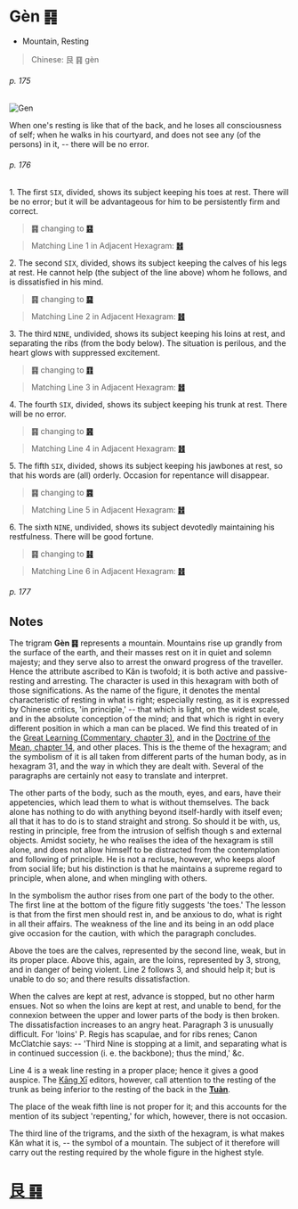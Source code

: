 # Gèn ䷳

* Mountain, Resting

> Chinese: 艮 ䷳ gèn

###### p. 175

![Gen](https://88o.io/wp-content/uploads/2018/09/52-e889aegen.jpg)

When one's resting is like that of the back, and he loses all consciousness of self; when he walks in his courtyard, and does not see any (of the persons) in it, -- there will be no error.

###### p. 176

1.<a name="52.1"></a> The first `SIX`, divided, shows its subject keeping his toes at rest. There will be no error; but it will be advantageous for him to be persistently firm and correct.

> **䷳** changing to [**䷕**](e8b4b2bi.md#22.1)

> Matching Line 1 in Adjacent Hexagram: [**䷲**](e99c87zhen.md#51.1)

2.<a name="52.2"></a> The second `SIX`, divided, shows its subject keeping the calves of his legs at rest. He cannot help (the subject of the line above) whom he follows, and is dissatisfied in his mind.

> **䷳** changing to [**䷑**](e89b8agu.md#18.2)

> Matching Line 2 in Adjacent Hexagram: [**䷲**](e99c87zhen.md#51.2)

3.<a name="52.3"></a> The third `NINE`, undivided, shows its subject keeping his loins at rest, and separating the ribs (from the body below). The situation is perilous, and the heart glows with suppressed excitement.

> **䷳** changing to [**䷖**](e589a5bo.md#23.3)

> Matching Line 3 in Adjacent Hexagram: [**䷲**](e99c87zhen.md#51.3)

4.<a name="52.4"></a> The fourth `SIX`, divided, shows its subject keeping his trunk at rest. There will be no error.

> **䷳** changing to [**䷷**](e69785lv.md#56.4)

> Matching Line 4 in Adjacent Hexagram: [**䷲**](e99c87zhen.md#51.4)

5.<a name="52.5"></a> The fifth `SIX`, divided, shows its subject keeping his jawbones at rest, so that his words are (all) orderly. Occasion for repentance will disappear.

> **䷳** changing to [**䷴**](e6b890jian.md#53.5)

> Matching Line 5 in Adjacent Hexagram: [**䷲**](e99c87zhen.md#51.5)

6.<a name="52.6"></a> The sixth `NINE`, undivided, shows its subject devotedly maintaining his restfulness. There will be good fortune.

> **䷳** changing to [**䷎**](e8b0a6qian.md#15.6)

> Matching Line 6 in Adjacent Hexagram: [**䷲**](e99c87zhen.md#51.6)

###### p. 177

## Notes

The trigram **Gèn ䷳** represents a mountain. Mountains rise up grandly from the surface of the earth, and their masses rest on it in quiet and solemn majesty; and they serve also to arrest the onward progress of the traveller. Hence the attribute ascribed to Kăn is twofold; it is both active and passive-resting and arresting. The character is used in this hexagram with both of those significations. As the name of the figure, it denotes the mental characteristic of resting in what is right; especially resting, as it is expressed by Chinese critics, 'in principle,' -- that which is light, on the widest scale, and in the absolute conception of the mind; and that which is right in every different position in which a man can be placed. We find this treated of in the [Great Learning (Commentary, chapter 3)](https://ctext.org/dictionary.pl?if=en&id=10384), and in the [Doctrine of the Mean, chapter 14](https://ctext.org/dictionary.pl?if=en&id=90465), and other places. This is the theme of the hexagram; and the symbolism of it is all taken from different parts of the human body, as in hexagram 31, and the way in which they are dealt with. Several of the paragraphs are certainly not easy to translate and interpret.

The other parts of the body, such as the mouth, eyes, and ears, have their appetencies, which lead them to what is without themselves. The back alone has nothing to do with anything beyond itself-hardly with itself even; all that it has to do is to stand straight and strong. So should it be with, us, resting in principle, free from the intrusion of selfish though s and external objects. Amidst society, he who realises the idea of the hexagram is still alone, and does not allow himself to be distracted from the contemplation and following of principle. He is not a recluse, however, who keeps aloof from social life; but his distinction is that he maintains a supreme regard to principle, when alone, and when mingling with others.

In the symbolism the author rises from one part of the body to the other. The first line at the bottom of the figure fitly suggests 'the toes.' The lesson is that from the first men should rest in, and be anxious to do, what is right in all their affairs. The weakness of the line and its being in an odd place give occasion for the caution, with which the paragraph concludes.

Above the toes are the calves, represented by the second line, weak, but in its proper place. Above this, again, are the loins, represented by 3, strong, and in danger of being violent. Line 2 follows 3, and should help it; but is unable to do so; and there results dissatisfaction.

When the calves are kept at rest, advance is stopped, but no other harm ensues. Not so when the loins are kept at rest, and unable to bend, for the connexion between the upper and lower parts of the body is then broken. The dissatisfaction increases to an angry heat. Paragraph 3 is unusually difficult. For 'loins' P. Regis has scapulae, and for ribs renes; Canon McClatchie says: -- 'Third Nine is stopping at a limit, and separating what is in continued succession (i. e. the backbone); thus the mind,' &c.

Line 4 is a weak line resting in a proper place; hence it gives a good auspice. The [Kāng Xī](https://en.wikipedia.org/wiki/Kangxi_Dictionary) editors, however, call attention to the resting of the trunk as being inferior to the resting of the back in the [**Tuàn**](https://en.wikipedia.org/wiki/Ten_Wings).

The place of the weak fifth line is not proper for it; and this accounts for the mention of its subject 'repenting,' for which, however, there is not occasion.

The third line of the trigrams, and the sixth of the hexagram, is what makes Kăn what it is, -- the symbol of a mountain. The subject of it therefore will carry out the resting required by the whole figure in the highest style.

# [艮 ䷳](e889aegen_cn.md)
